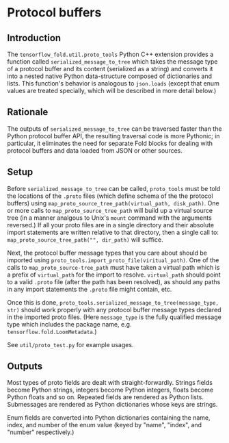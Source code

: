 # Protocol buffers

## Introduction

The `tensorflow_fold.util.proto_tools` Python C++ extension provides a function
called `serialized_message_to_tree` which takes the message type of a protocol
buffer and its content (serialized as a string) and converts it into a nested
native Python data-structure composed of dictionaries and lists.  This
function's behavior is analogous to `json.loads` (except that enum values are
treated specially, which will be described in more detail below.)

## Rationale

The outputs of `serialized_message_to_tree` can be traversed faster than the
Python protocol buffer API, the resulting traversal code is more Pythonic; in
particular, it eliminates the need for separate Fold blocks for dealing with
protocol buffers and data loaded from JSON or other sources.

## Setup

Before `serialized_message_to_tree` can be called, `proto_tools` must be told
the locations of the `.proto` files (which define schema of the the protocol
buffers) using `map_proto_source_tree_path(virtual_path, disk_path)`.  One or
more calls to `map_proto_source_tree_path` will build up a virtual source tree
(in a manner analgous to Unix's `mount` command with the arguments reversed.)
If all your proto files are in a single directory and their absolute import
statements are written relative to that directory, then a single call to:
`map_proto_source_tree_path("", dir_path)` will suffice.

Next, the protocol buffer message types that you care about should be imported
using `proto_tools.import_proto_file(viritual_path)`.  One of the calls to
`map_proto_source-tree_path` must have taken a virtual path which is a prefix of
`virtual_path` for the import to resolve.  `virtual_path` should point to a
valid `.proto` file (after the path has been resolved), as should any paths in
any import statements the `.proto` file might contain, etc.

Once this is done, `proto_tools.serialized_message_to_tree(message_type,
str)` should work properly with any protocol buffer message types declared in
the imported proto files.  (Here `message_type` is the fully qualified message
type which includes the package name, e.g. `tensorflow.fold.LoomMetadata`.)

See `util/proto_test.py` for example usages.

## Outputs

Most types of proto fields are dealt with straight-forwardly.  Strings fields
become Python strings, integers become Python integers, floats become Python
floats and so on.  Repeated fields are rendered as Python lists.  Submessages
are rendered as Python dictionaries whose keys are strings.

Enum fields are converted into Python dictionaries containing the name, index,
and number of the enum value (keyed by "name", "index", and "number"
respectively.)
